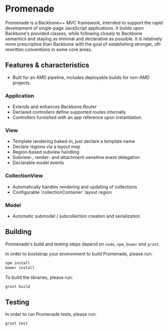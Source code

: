 # Promenade

Promenade is a Backbone++ MVC framework, intended to support the rapid development of single-page JavaScript applications. It builds upon Backbone's provided classes, while following closely to Backbone semantics and staying as minimal and declarative as possible. It is relatively more prescriptive than Backbone with the goal of establishing stronger, oft-rewritten conventions in some core areas.

## Features & characteristics

 - Built for an AMD pipeline, includes deployable builds for non-AMD projects.

### Application

 - Extends and enhances Backbone.Router
 - Declared controllers define supported routes internally
 - Controllers furnished with an app reference upon instantiation.

### View

 - Template rendering baked-in, just declare a template name
 - Declare regions via a layout map
 - Region-based subview handling
 - Subview-, render- and attachment-sensitive event delegation
 - Declarable model events

### CollectionView

 - Automatically handles rendering and updating of collections
 - Configurable 'collectionContainer' layout region

### Model

 - Automatic submodel / subcollection creation and serialization

## Building

Promenade's build and testing steps depend on `node`, `npm`, `bower` and `grunt`.

In order to bootstrap your environment to build Promenade, please run:

```sh
npm install
bower install
```

To build the libraries, please run:

```sh
grunt build
```

## Testing

In order to run Promenade tests, please run:

```sh
grunt test
```
